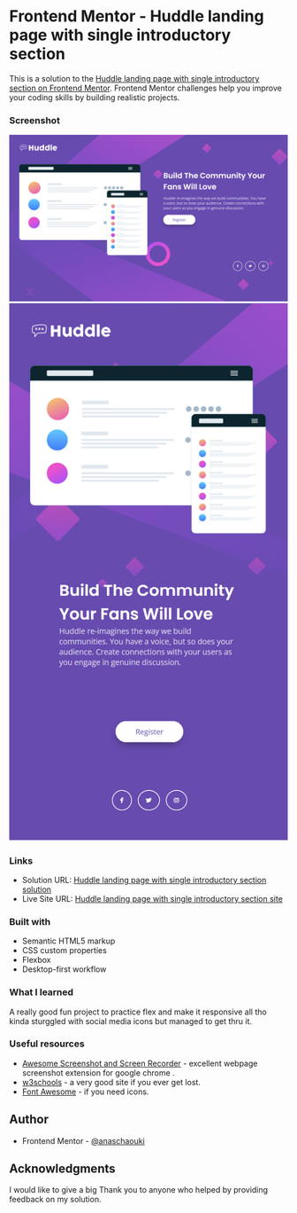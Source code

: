 # Frontend Mentor - Huddle landing page with single introductory section

This is a solution to the [Huddle landing page with single introductory section on Frontend Mentor](https://www.frontendmentor.io/challenges/huddle-landing-page-with-a-single-introductory-section-B_2Wvxgi0). Frontend Mentor challenges help you improve your coding skills by building realistic projects.

### Screenshot

![](./images/Huddle-landing-page-with-single-introductory-section.png)
![](./images/Huddle-landing-page-with-single-introductory-section-mobile.png)

### Links

- Solution URL: [Huddle landing page with single introductory section solution](https://your-solution-url.com)
- Live Site URL: [Huddle landing page with single introductory section site](https://chimerical-horse-d97a60.netlify.app/)

### Built with

- Semantic HTML5 markup
- CSS custom properties
- Flexbox
- Desktop-first workflow

### What I learned

A really good fun project to practice flex and make it responsive all tho kinda sturggled with social media icons but managed to get thru it.

### Useful resources

- [Awesome Screenshot and Screen Recorder](https://chrome.google.com/webstore/detail/awesome-screenshot-and-sc/nlipoenfbbikpbjkfpfillcgkoblgpmj) - excellent webpage screenshot extension for google chrome .
- [w3schools](https://www.w3schools.com/) - a very good site if you ever get lost.
- [Font Awesome](https://fontawesome.com/) - if you need icons.

## Author

- Frontend Mentor - [@anaschaouki](https://www.frontendmentor.io/profile/anaschaouki)

## Acknowledgments

I would like to give a big Thank you to anyone who helped by providing feedback on my solution.
